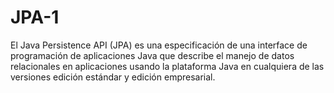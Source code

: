 # JPA-1
El Java Persistence API (JPA) es una especificación de una interface de programación de aplicaciones Java que describe el manejo de datos relacionales en aplicaciones usando la plataforma Java en cualquiera de las versiones edición estándar y edición empresarial.
